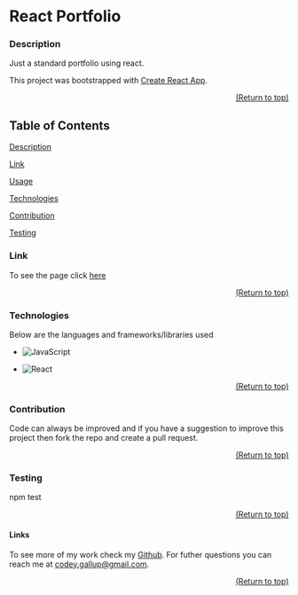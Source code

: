 <a name="readme-top"></a>

# React Portfolio

### Description

Just a standard portfolio using react.

This project was bootstrapped with [Create React App](https://github.com/facebook/create-react-app).

  <p align="right"><a href="#readme-top">(Return to top)</a></p>

## Table of Contents

[Description](#description)

[Link](#link)

[Usage](#usage)

[Technologies](#technologies)

[Contribution](#contribution)

[Testing](#test)

### Link

To see the page click [here](https://codeyg12.github.io/reactPortfolio/)

  <p align="right"><a href="#readme-top">(Return to top)</a></p>
  
  ### Technologies

Below are the languages and frameworks/libraries used

- ![JavaScript](https://img.shields.io/badge/javascript-%23323330.svg?style=for-the-badge&logo=javascript&logoColor=%23F7DF1E)

- ![React](https://img.shields.io/badge/react-%2320232a.svg?style=for-the-badge&logo=react&logoColor=%2361DAFB)

  <p align="right"><a href="#readme-top">(Return to top)</a></p>

### Contribution

Code can always be improved and if you have a suggestion to improve this project then fork the repo and create a pull request.

  <p align="right"><a href="#readme-top">(Return to top)</a></p>

### Testing

npm test

  <p align="right"><a href="#readme-top">(Return to top)</a></p>

#### Links

To see more of my work check my [Github](https://github.com/Codeyg12). For futher questions you can reach me at codey.gallup@gmail.com.

  <p align="right"><a href="#readme-top">(Return to top)</a></p>